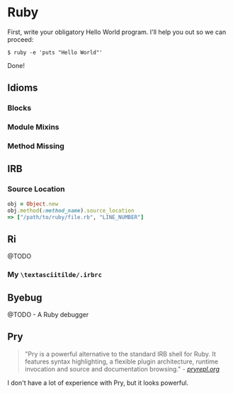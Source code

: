 # Ruby

First, write your obligatory Hello World program.
I'll help you out so we can proceed:

```shell
$ ruby -e 'puts "Hello World"'
```

Done!

## Idioms

### Blocks

### Module Mixins

### Method Missing

## IRB

### Source Location

```ruby
obj = Object.new
obj.method(:method_name).source_location
=> ["/path/to/ruby/file.rb", "LINE_NUMBER"]
```
## Ri

@TODO

### My `\textasciitilde/.irbrc`

## Byebug

@TODO - A Ruby debugger

## Pry

> "Pry is a powerful alternative to the standard IRB shell for Ruby.
> It features syntax highlighting, a flexible plugin architecture, runtime invocation and source and documentation browsing." - *[pryrepl.org](http://pryrepl.org/)*

I don't have a lot of experience with Pry, but it looks powerful.